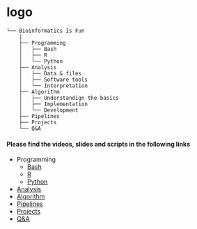 # logo


```.
└── Bioinformatics Is Fun
    |
    ├── Programming
    │   ├── Bash
    │   ├── R
    │   └── Python
    ├── Analysis
    │   ├── Data & files
    │   ├── Software tools
    │   └── Interpretation
    ├── Algorithm
    │   ├── Understandign the basics
    │   ├── Implementation
    │   └── Development 
    ├── Pipelines
    ├── Projects
    └── Q&A
```

#### Please find the videos, slides and scripts in the following links

- Programming
	- [Bash](files/bash.md)
	- [R](files/r.md)
	- [Python](files/python.md)
- [Analysis](files/analysis.md)
- [Algorithm](files/algorithm.md)
- [Pipelines](files/pipelines.md)
- [Projects](files/projects.md)
- [Q&A](files/qa.md)